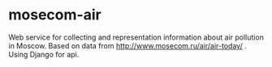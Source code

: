 mosecom-air
===========

Web service for collecting and representation information about air pollution in Moscow. Based on data from http://www.mosecom.ru/air/air-today/ .
Using Django for api.
